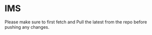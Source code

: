 # IMS

Please make sure to first fetch and Pull the latest from the repo before pushing any changes.
